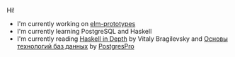 Hi!

<!-- I'm currently working on [library app](https://github.com/VladimirLogachev/library) -->
- I'm currently working on [elm-prototypes](https://github.com/VladimirLogachev/elm-prototypes)
- I'm currently learning PostgreSQL and Haskell
- I'm currently reading [Haskell in Depth](https://www.manning.com/books/haskell-in-depth) by Vitaly Bragilevsky and [Основы технологий баз данных](https://postgrespro.ru/education/books/dbtech) by [PostgresPro](https://postgrespro.ru/)
